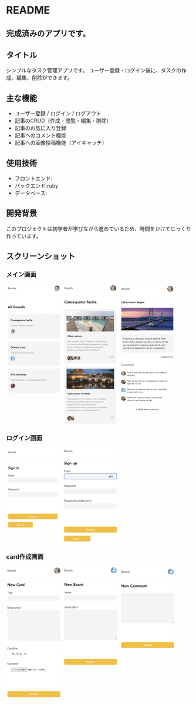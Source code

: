 # README

## 完成済みのアプリです。

## タイトル
シンプルなタスク管理アプリです。
ユーザー登録・ログイン後に、タスクの作成、編集、削除ができます。

## 主な機能
- ユーザー登録 / ログイン / ログアウト
- 記事のCRUD（作成・閲覧・編集・削除）
- 記事のお気に入り登録
- 記事へのコメント機能
- 記事への画像投稿機能（アイキャッチ）

## 使用技術
- フロントエンド:
- バックエンド:ruby
- データベース:

## 開発背景
このプロジェクトは初学者が学びながら進めているため、時間をかけてじっくり作っています。

## スクリーンショット

### メイン画面

<p>
  <img src="./images/boards.index.png" width="30%" style="vertical-align: top;">
  <img src="./images/tasks.index.png" width="30%" style="vertical-align: top;">
  <img src="./images/task.show.png" width="30%" style="vertical-align: top;">
</p>


### ログイン画面

<p>
  <img src="./images/sign_in.png" width="30%" style="vertical-align: top;">
  <img src="./images/sign_up.png" width="30%" style="vertical-align: top;">
</p>

### card作成画面

<p>
  <img src="./images/add_new_card.png" width="30%" style="vertical-align: top;">
  <img src="./images/add_new_board.png" width="30%" style="vertical-align: top;">
  <img src="./images/add_new_comment.png" width="30%" style="vertical-align: top;">
</p>



